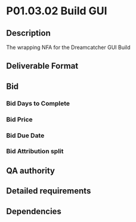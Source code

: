 # P01.03.02 Build GUI

## Description

The wrapping NFA for the Dreamcatcher GUI Build

## Deliverable Format

## Bid 

### Bid Days to Complete

### Bid Price

### Bid Due Date

### Bid Attribution split

## QA authority

## Detailed requirements

## Dependencies

